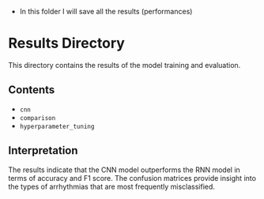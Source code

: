 - In this folder I will save all the results (performances)

# Results Directory

This directory contains the results of the model training and evaluation.

## Contents
- `cnn`
- `comparison`
- `hyperparameter_tuning`

## Interpretation
The results indicate that the CNN model outperforms the RNN model in terms of accuracy and F1 score. The confusion matrices provide insight into the types of arrhythmias that are most frequently misclassified.
